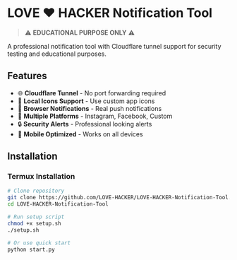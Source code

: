 # LOVE ❤ HACKER Notification Tool

> ⚠️ **EDUCATIONAL PURPOSE ONLY** ⚠️

A professional notification tool with Cloudflare tunnel support for security testing and educational purposes.

## Features

- 🌐 **Cloudflare Tunnel** - No port forwarding required
- 📱 **Local Icons Support** - Use custom app icons
- 🔔 **Browser Notifications** - Real push notifications
- 🎯 **Multiple Platforms** - Instagram, Facebook, Custom
- 🔒 **Security Alerts** - Professional looking alerts
- 📲 **Mobile Optimized** - Works on all devices

## Installation

### Termux Installation

```bash
# Clone repository
git clone https://github.com/LOVE-HACKER/LOVE-HACKER-Notification-Tool.git
cd LOVE-HACKER-Notification-Tool

# Run setup script
chmod +x setup.sh
./setup.sh

# Or use quick start
python start.py
